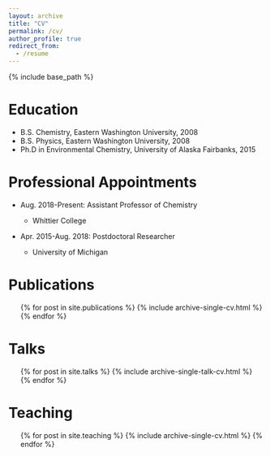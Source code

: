 ```yaml
---
layout: archive
title: "CV"
permalink: /cv/
author_profile: true
redirect_from:
  - /resume
---
```


{% include base_path %}

Education
======
* B.S. Chemistry, Eastern Washington University, 2008
* B.S. Physics, Eastern Washington University, 2008
* Ph.D in Environmental Chemistry, University of Alaska Fairbanks, 2015

Professional Appointments
======
* Aug. 2018-Present: Assistant Professor of Chemistry
  * Whittier College

* Apr. 2015-Aug. 2018: Postdoctoral Researcher
  * University of Michigan


Publications
======
  <ul>{% for post in site.publications %}
    {% include archive-single-cv.html %}
  {% endfor %}</ul>
  
Talks
======
  <ul>{% for post in site.talks %}
    {% include archive-single-talk-cv.html %}
  {% endfor %}</ul>
  
Teaching
======
  <ul>{% for post in site.teaching %}
    {% include archive-single-cv.html %}
  {% endfor %}</ul>
  

